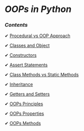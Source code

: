 _OOPs in Python_
==

### _Contents_

✔ [Procedural vs OOP Approach](https://github.com/priyaskumar/Python3-Tutorial/tree/main/10.%20OOPs/01.%20Procedural%20vs%20OOP%20approach#procedural-approach)

✔ [Classes and Object](https://github.com/priyaskumar/Python3-Tutorial/tree/main/10.%20OOPs/02.%20Classes%20and%20Objects#oops)

✔ [Constructors](https://github.com/priyaskumar/Python3-Tutorial/tree/main/10.%20OOPs/03.%20Constructors#constructors)

✔ [Assert Statements](https://github.com/priyaskumar/Python3-Tutorial/tree/main/10.%20OOPs/04.%20Assert%20statements#assert-statements)

✔ [Class Methods vs Static Methods](https://github.com/priyaskumar/Python3-Tutorial/tree/main/10.%20OOPs/05.%20Class%20methods%20vs%20Static%20methods#class-methods-vs-static-methods)

✔ [Inheritance](https://github.com/priyaskumar/Python3-Tutorial/tree/main/10.%20OOPs/06.%20Inheritance#inheritance)

✔ [Getters and Setters](https://github.com/priyaskumar/Python3-Tutorial/tree/main/10.%20OOPs/07.%20Getters%20and%20setters#getters-and-setters)

✔ [OOPs Principles](https://github.com/priyaskumar/Python3-Tutorial/tree/main/10.%20OOPs/08.%20OOPs%20Principles#oops-principles)

✔ [OOPs Properties](https://github.com/priyaskumar/Python3-Tutorial/tree/main/10.%20OOPs/09.%20OOPs%20Properties#instance-variable)

✔ [OOPs Methods](https://github.com/priyaskumar/Python3-Tutorial/tree/main/10.%20OOPs/10.%20OOPs%20Methods#oops-methods)



